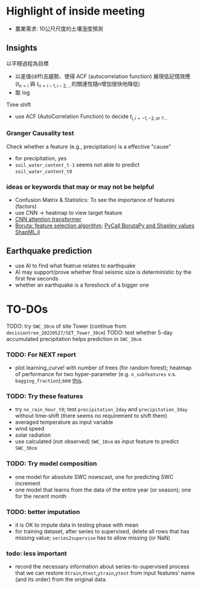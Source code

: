 # Highlight of inside meeting

- 農業需求: 10公尺尺度的土壤溼度預測


## Insights
以平穩過程為目標
- 以差值(diff)去趨勢、使得 ACF (autocorrelation function) 展現低記憶效應($t_{n=i}$ 與 $t_{n=i-1, i-2, ...}$的關連性隨$n$增加很快地降低)
- 取 $\log$

Time shift
- use ACF (AutoCorrelation Function) to decide $t_{i, i=-1,-2, \text{or }?...}$


### Granger Causality test
Check whether a feature (e.g., precipitation) is a effective "cause"
- for precipitation, yes
- `soil_water_content_t-1` seems not able to predict `soil_water_content_t0`

### ideas or keywords that may or may not be helpful
- Confusion Matrix & Statistics: To see the importance of features (factors)
- use CNN $\rightarrow$ heatmap to view target feature
- [CNN attention transformer](https://hackmd.io/@abliu/BkXmzDBmr)
- [Boruta: feature selection algorithm](https://towardsdatascience.com/boruta-explained-the-way-i-wish-someone-explained-it-to-me-4489d70e154a); [PyCall BorutaPy and Shapley values ShapML.jl](https://discourse.julialang.org/t/boruta-algorithm/76821)


## Earthquake prediction
- use AI to find what featrue relates to earthquake
- AI may support/prove whether final seismic size is deterministic by the first few seconds
- whether an earthquake is a foreshock of a bigger one


# TO-DOs
TODO: try `SWC_30cm` of site Tower (continue from `decisiontree_20220527/SET_Tower_30cm`)
TODO: test whether 5-day accumulated precipitation helps prediction in `SWC_30cm`

### TODO: For NEXT report
- plot learning_curve! with number of trees (for random forest); heatmap of performance for two hyper-parameter (e.g. `n_subfeatures` v.s. `bagging_fraction`);see [this](https://juliaai.github.io/DataScienceTutorials.jl/getting-started/ensembles-2/).


### TODO: Try these features
- try `no_rain_hour_t0`; test `precipitation_2day` and `precipitation_3day` without time-shift (there seems no requirement to shift them)
- averaged temperature as input variable
- wind speed
- solar radiation
- use calculated (not observed) `SWC_10cm` as input feature to predict `SWC_30cm`

### TODO: Try model composition
- one model for absolute SWC nowscast, one for predicting SWC increment
- one model that learns from the data of the entire year (or season); one for the recent month

### TODO: better imputation
- it is OK to impute data in testing phase with mean
- for training dataset, after series to supervised, delete all rows that has missing value; `series2supervise` has to allow missing (or NaN) 


### todo: less important
- record the necessary information about series-to-supervised process that we can restore `Xtrain`,`Xtest`,`ytrain`,`ytest` from input features' name (and its order) from the original data.
